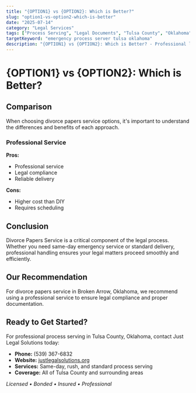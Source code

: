 ```yaml
---
title: "{OPTION1} vs {OPTION2}: Which is Better?"
slug: "option1-vs-option2-which-is-better"
date: "2025-07-14"
category: "Legal Services"
tags: ["Process Serving", "Legal Documents", "Tulsa County", "Oklahoma"]
targetKeyword: "emergency process server tulsa oklahoma"
description: "{OPTION1} vs {OPTION2}: Which is Better? - Professional legal document delivery services in Tulsa County, Oklahoma. Licensed, bonded, and insured process servers."
---
```


# {OPTION1} vs {OPTION2}: Which is Better?

## Comparison

When choosing divorce papers service options, it's important to understand the differences and benefits of each approach.

### Professional Service
**Pros:**
- Professional service
- Legal compliance
- Reliable delivery

**Cons:**
- Higher cost than DIY
- Requires scheduling

## Conclusion

Divorce Papers Service is a critical component of the legal process. Whether you need same-day emergency service or standard delivery, professional handling ensures your legal matters proceed smoothly and efficiently.

## Our Recommendation

For divorce papers service in Broken Arrow, Oklahoma, we recommend using a professional service to ensure legal compliance and proper documentation.

## Ready to Get Started?

For professional process serving in Tulsa County, Oklahoma, contact Just Legal Solutions today:

- **Phone:** (539) 367-6832
- **Website:** [justlegalsolutions.org](https://justlegalsolutions.org)
- **Services:** Same-day, rush, and standard process serving
- **Coverage:** All of Tulsa County and surrounding areas

*Licensed • Bonded • Insured • Professional*